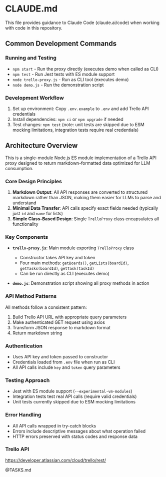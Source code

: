 # CLAUDE.md

This file provides guidance to Claude Code (claude.ai/code) when working with code in this repository.

## Common Development Commands

### Running and Testing
- `npm start` - Run the proxy directly (executes demo when called as CLI)
- `npm test` - Run Jest tests with ES module support
- `node trello-proxy.js` - Run as CLI tool (executes demo)
- `node demo.js` - Run the demonstration script

### Development Workflow
1. Set up environment: Copy `.env.example` to `.env` and add Trello API credentials
2. Install dependencies: `npm ci` or `npm upgrade` if needed
3. Test changes: `npm test` (note: unit tests are skipped due to ESM mocking limitations, integration tests require real credentials)

## Architecture Overview

This is a single-module Node.js ES module implementation of a Trello API proxy designed to return markdown-formatted data optimized for LLM consumption.

### Core Design Principles
1. **Markdown Output**: All API responses are converted to structured markdown rather than JSON, making them easier for LLMs to parse and understand
2. **Minimal Data Transfer**: API calls specify exact fields needed (typically just `id` and `name` for lists)
3. **Simple Class-Based Design**: Single `TrelloProxy` class encapsulates all functionality

### Key Components
- **`trello-proxy.js`**: Main module exporting `TrelloProxy` class
  - Constructor takes API key and token
  - Four main methods: `getBoards()`, `getLists(boardId)`, `getTasks(boardId)`, `getTask(taskId)`
  - Can be run directly as CLI (executes demo)
  
- **`demo.js`**: Demonstration script showing all proxy methods in action

### API Method Patterns
All methods follow a consistent pattern:
1. Build Trello API URL with appropriate query parameters
2. Make authenticated GET request using axios
3. Transform JSON response to markdown format
4. Return markdown string

### Authentication
- Uses API key and token passed to constructor
- Credentials loaded from `.env` file when run as CLI
- All API calls include `key` and `token` query parameters

### Testing Approach
- Jest with ES module support (`--experimental-vm-modules`)
- Integration tests test real API calls (require valid credentials)
- Unit tests currently skipped due to ESM mocking limitations

### Error Handling
- All API calls wrapped in try-catch blocks
- Errors include descriptive messages about what operation failed
- HTTP errors preserved with status codes and response data

### Trello API
https://developer.atlassian.com/cloud/trello/rest/

@TASKS.md